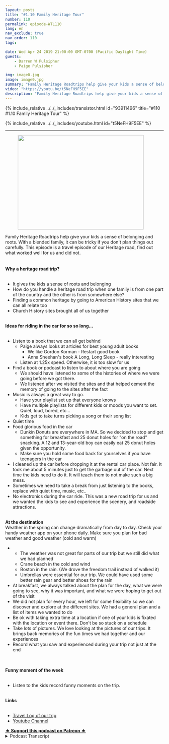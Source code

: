 ```yaml
---
layout: posts
title: "#1.10 Family Heritage Tour"
number: 110
permalink: episode-WTL110
lang: en
nav_exclude: true
nav_order: 110
tags:

date: Wed Apr 24 2019 21:00:00 GMT-0700 (Pacific Daylight Time)
guests:
    - Darren W Pulsipher
    - Paige Pulsipher

img: image0.jpg
image: image0.jpg
summary: "Family Heritage Roadtrips help give your kids a sense of belonging and roots. With a blended family, it can be tricky if you don't plan things out carefully. This episode is a travel episode of our Heritage road, find out what worked well for us and did not."
video: "https://youtu.be/t5NeFH9F5EE"
description: "Family Heritage Roadtrips help give your kids a sense of belonging and roots. With a blended family, it can be tricky if you don't plan things out carefully. This episode is a travel episode of our Heritage road, find out what worked well for us and did not."
---
```


<div>
{% include_relative ../../_includes/transistor.html id="93911496" title="#110 #1.10 Family Heritage Tour" %}

{% include_relative ../../_includes/youtube.html id="t5NeFH9F5EE" %}
</div>

---

<html><head></head><body><div><figure data-trix-attachment="{&quot;contentType&quot;:&quot;image&quot;,&quot;height&quot;:300,&quot;url&quot;:&quot;https://lh3.googleusercontent.com/-lPQEMUuxH5I/XMEZMRaAHzI/AAAAAAABVmk/XZK6DuN83KMHeaT3mX3OE-dcyYVOgDnngCK8BGAs/s400/2019-04-24.jpg&quot;,&quot;width&quot;:400}" data-trix-content-type="image" class="attachment attachment--preview"><img src="./image0.jpg" width="400" height="300"><figcaption class="attachment__caption"></figcaption></figure></div><div>Family Heritage Roadtrips help give your kids a sense of belonging and roots. With a blended family, it can be tricky if you don't plan things out carefully. This episode is a travel episode of our Heritage road, find out what worked well for us and did not.</div><div><br></div><div><strong><br>Why a heritage road trip?<br></strong><br></div><ul><li>It gives the kids a sense of roots and belonging&nbsp;</li><li>How do you handle a heritage road trip when one family is from one part of the country and the other is from somewhere else?</li><li>Finding a common heritage by going to American History sites that we can all relate too</li><li>Church History sites brought all of us together</li></ul><div><strong><br>Ideas for riding in the car for so so long...<br></strong><br></div><ul><li>Listen to a book that we can all get behind<ul><li>Paige always looks at articles for best young adult books<ul><li>We like Gordon Korman - Restart good book</li><li>Anna Sheehan's book A Long, Long Sleep - really interesting</li></ul></li><li>Listen at 1.25x speed. Otherwise, it is too slow for us</li></ul></li><li>Find a book or podcast to listen to about where you are going<ul><li>We should have listened to some of the histories of where we were going before we got there.&nbsp;</li><li>We listened after we visited the sites and that helped cement the memory of going to the sites after the fact</li></ul></li><li>Music is always a great way to go.<ul><li>Have your playlist set up that everyone knows</li><li>Have multiple playlists for different kids or moods you want to set. Quiet, loud, bored, etc...</li><li>Kids get to take turns picking a song or their song list</li></ul></li><li>Quiet time</li><li>Food glorious food in the car<ul><li>Dunkin Donuts are everywhere in MA. So we decided to stop and get something for breakfast and 25 donut holes for "on the road" snacking. A 12 and 13-year-old boy can easily eat 25 donut holes given the opportunity.</li><li>Make sure you hold some food back for yourselves if you have teenagers in the car</li></ul></li><li>I cleaned up the car before dropping it at the rental car place. Not fair. It took me about 5 minutes just to get the garbage out of the car. Next time the kids need to do it. It will teach them to not make such a big mess.</li><li>Sometimes we need to take a break from just listening to the books, replace with quiet time, music, etc..</li><li>No electronics during the car ride. This was a new road trip for us and we wanted the kids to see and experience the scenery, and roadside attractions.</li></ul><div><strong><br>At the destination</strong></div><div>Weather in the spring can change dramatically from day to day. Check your handy weather app on your phone daily. Make sure you plan for bad weather and good weather (cold and warm)</div><ul><li><ul><li>The weather was not great for parts of our trip but we still did what we had planned</li><li>Crane beach in the cold and wind</li><li>Boston in the rain. (We drove the freedom trail instead of walked it)</li><li>Umbrellas were essential for our trip. We could have used some better rain gear and better shoes for the rain</li></ul></li><li>At breakfast, we always talked about the plan for the day, what we were going to see, why it was important, and what we were hoping to get out of the visit</li><li>We did not plan for every hour, we left for some flexibility so we can discover and explore at the different sites. We had a general plan and a list of items we wanted to do</li><li>Be ok with taking extra time at a location if one of your kids is fixated with the location or event there. Don't be so stuck on a schedule</li><li>Take lots of pictures. We love looking at the pictures of our trips. It brings back memories of the fun times we had together and our experiences</li><li>Record what you saw and experienced during your trip not just at the end</li></ul><div><br></div><div><strong><br>Funny moment of the week<br></strong><br></div><ul><li>Listen to the kids record funny moments on the trip.</li></ul><div><strong><br>Links<br></strong><br></div><ul><li><a href="https://www.wheresthelemonade.org/2019/04/heritage-trip-travel-log.html">Travel Log of our trip</a></li><li><a href="https://www.youtube.com/channel/UCnBegxekBptVVfIIyO2WRzQ/featured?view_as=subscriber">Youtube Channel</a></li></ul>
<strong>
  <a href="https://www.patreon.com/wheresthelemonade" target="_donate" rel="payment" title="★ Support this podcast on Patreon ★">★ Support this podcast on Patreon ★</a>
</strong></body></html>

<details>
<summary> Podcast Transcript </summary>

<p></p>

</details>

